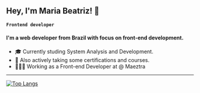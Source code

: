 

<h2 align="left">Hey, I'm Maria Beatriz! 👋</h2> 

**`Frontend developer`**

<h4 align="left">I'm a web developer from Brazil with focus on front-end development. </h4>

- 🎓 Currently studing System Analysis and Development.
- 🤔 Also actively taking some certifications and courses.
- 👩🏻‍💻 Working as a Front-end Developer at @ Maeztra

---

[![Top Langs](https://github-readme-stats.vercel.app/api/top-langs/?username=beatriznaufel&layout=compact&theme=material-palenight)](https://github.com/beatriznaufel/github-readme-stats)



